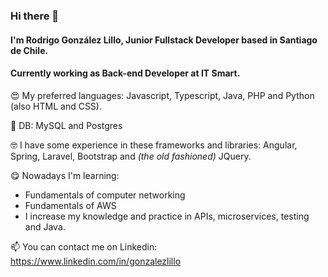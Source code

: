 ### Hi there 👋

#### I'm Rodrigo González Lillo, Junior Fullstack Developer based in Santiago de Chile.

#### Currently working as Back-end Developer at IT Smart.

😍 My preferred languages: Javascript, Typescript, Java, PHP and Python (also HTML and CSS).

🤖 DB: MySQL and Postgres

🤓 I have some experience in these frameworks and libraries: Angular, Spring, Laravel, Bootstrap and *(the old fashioned)* JQuery.

😋 Nowadays I'm learning:
   - Fundamentals of computer networking
   - Fundamentals of AWS
   - I increase my knowledge and practice in APIs, microservices, testing and Java.

📫 You can contact me on Linkedin: https://www.linkedin.com/in/gonzalezlillo

